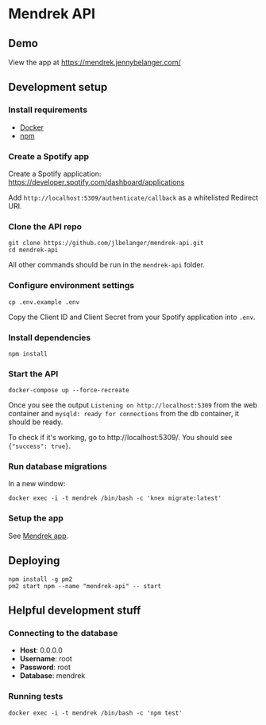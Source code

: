 # Mendrek API

## Demo

View the app at https://mendrek.jennybelanger.com/

## Development setup

### Install requirements

* [Docker](https://www.docker.com/get-started)
* [npm](https://www.npmjs.com/get-npm)

### Create a Spotify app

Create a Spotify application: https://developer.spotify.com/dashboard/applications

Add `http://localhost:5309/authenticate/callback` as a whitelisted Redirect URI.

### Clone the API repo

```
git clone https://github.com/jlbelanger/mendrek-api.git
cd mendrek-api
```

All other commands should be run in the `mendrek-api` folder.

### Configure environment settings

```
cp .env.example .env
```

Copy the Client ID and Client Secret from your Spotify application into `.env`.

### Install dependencies

```
npm install
```

### Start the API

```
docker-compose up --force-recreate
```

Once you see the output `Listening on http://localhost:5309` from the web container and `mysqld: ready for connections` from the db container, it should be ready.

To check if it's working, go to http://localhost:5309/. You should see `{"success": true}`.

### Run database migrations

In a new window:

```
docker exec -i -t mendrek /bin/bash -c 'knex migrate:latest'
```

### Setup the app

See [Mendrek app](https://github.com/jlbelanger/mendrek-app).

## Deploying

```
npm install -g pm2
pm2 start npm --name "mendrek-api" -- start
```

## Helpful development stuff

### Connecting to the database

* **Host**: 0.0.0.0
* **Username**: root
* **Password**: root
* **Database**: mendrek

### Running tests

```
docker exec -i -t mendrek /bin/bash -c 'npm test'
```
